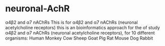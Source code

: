 # neuronal-AchR
α4β2 and α7 nAChRs
This is for α4β2 and α7 nAChRs (neuronal acetylcholine receptors)
this is an bioinformatics approach for the of study  α4β2 and α7 nAChRs (neuronal acetylcholine receptors), for 10 different organisms:
Human
Monkey
Cow
Sheep
Goat
Pig
Rat
Mouse
Dog
Rabbit
